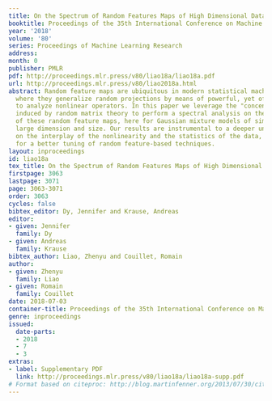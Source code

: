 ```yaml
---
title: On the Spectrum of Random Features Maps of High Dimensional Data
booktitle: Proceedings of the 35th International Conference on Machine Learning
year: '2018'
volume: '80'
series: Proceedings of Machine Learning Research
address: 
month: 0
publisher: PMLR
pdf: http://proceedings.mlr.press/v80/liao18a/liao18a.pdf
url: http://proceedings.mlr.press/v80/liao2018a.html
abstract: Random feature maps are ubiquitous in modern statistical machine learning,
  where they generalize random projections by means of powerful, yet often difficult
  to analyze nonlinear operators. In this paper we leverage the "concentration" phenomenon
  induced by random matrix theory to perform a spectral analysis on the Gram matrix
  of these random feature maps, here for Gaussian mixture models of simultaneously
  large dimension and size. Our results are instrumental to a deeper understanding
  on the interplay of the nonlinearity and the statistics of the data, thereby allowing
  for a better tuning of random feature-based techniques.
layout: inproceedings
id: liao18a
tex_title: On the Spectrum of Random Features Maps of High Dimensional Data
firstpage: 3063
lastpage: 3071
page: 3063-3071
order: 3063
cycles: false
bibtex_editor: Dy, Jennifer and Krause, Andreas
editor:
- given: Jennifer
  family: Dy
- given: Andreas
  family: Krause
bibtex_author: Liao, Zhenyu and Couillet, Romain
author:
- given: Zhenyu
  family: Liao
- given: Romain
  family: Couillet
date: 2018-07-03
container-title: Proceedings of the 35th International Conference on Machine Learning
genre: inproceedings
issued:
  date-parts:
  - 2018
  - 7
  - 3
extras:
- label: Supplementary PDF
  link: http://proceedings.mlr.press/v80/liao18a/liao18a-supp.pdf
# Format based on citeproc: http://blog.martinfenner.org/2013/07/30/citeproc-yaml-for-bibliographies/
---
```

